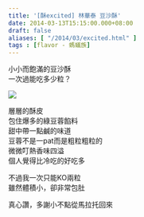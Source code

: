 ```yaml
---
title: '[酥excited] 林華泰 豆沙酥'
date: 2014-03-13T15:15:00.000+08:00
draft: false
aliases: [ "/2014/03/excited.html" ]
tags : [flavor - 螞蟻族]
---
```


小小而飽滿的豆沙酥  
一次過能吃多少粒？  

![](/images/limwahthai.jpg)

層層的酥皮  
包住爆多的綠豆蓉餡料  
甜中帶一點鹹的味道  
豆蓉不是一pat而是粗粒粗粒的  
微微叮熱香味四溢  
個人覺得比冷吃的好吃多  
  
不過我一次只能KO兩粒  
雖然體積小，卻非常包肚  

  

真心讚，多謝小不點從馬拉托回來
